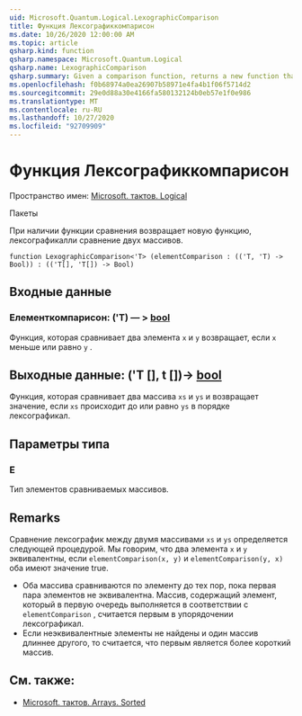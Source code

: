 ```yaml
---
uid: Microsoft.Quantum.Logical.LexographicComparison
title: Функция Лексографиккомпарисон
ms.date: 10/26/2020 12:00:00 AM
ms.topic: article
qsharp.kind: function
qsharp.namespace: Microsoft.Quantum.Logical
qsharp.name: LexographicComparison
qsharp.summary: Given a comparison function, returns a new function that lexographically compares two arrays.
ms.openlocfilehash: f0b68974a0ea26907b58971e4fa4b1f06f5714d2
ms.sourcegitcommit: 29e0d88a30e4166fa580132124b0eb57e1f0e986
ms.translationtype: MT
ms.contentlocale: ru-RU
ms.lasthandoff: 10/27/2020
ms.locfileid: "92709909"
---
```

# <a name="lexographiccomparison-function"></a>Функция Лексографиккомпарисон

Пространство имен: [Microsoft. тактов. Logical](xref:Microsoft.Quantum.Logical)

Пакеты [](https://nuget.org/packages/)


При наличии функции сравнения возвращает новую функцию, лексографикалли сравнение двух массивов.

```qsharp
function LexographicComparison<'T> (elementComparison : (('T, 'T) -> Bool)) : (('T[], 'T[]) -> Bool)
```


## <a name="input"></a>Входные данные

### <a name="elementcomparison--tt---bool"></a>Елементкомпарисон: ('T) — > [bool](xref:microsoft.quantum.lang-ref.bool)

Функция, которая сравнивает два элемента `x` и `y` возвращает, если `x` меньше или равно `y` .



## <a name="output--tt---bool"></a>Выходные данные: ('T [], t [])-> [bool](xref:microsoft.quantum.lang-ref.bool)

Функция, которая сравнивает два массива `xs` и `ys` и возвращает значение, если `xs` происходит до или равно `ys` в порядке лексографикал.

## <a name="type-parameters"></a>Параметры типа

### <a name="t"></a>Е

Тип элементов сравниваемых массивов.

## <a name="remarks"></a>Remarks

Сравнение лексографик между двумя массивами `xs` и `ys` определяется следующей процедурой. Мы говорим, что два элемента `x` и `y` эквивалентны, если `elementComparison(x, y)` и `elementComparison(y, x)` оба имеют значение true.

- Оба массива сравниваются по элементу до тех пор, пока первая пара элементов не эквивалентна. Массив, содержащий элемент, который в первую очередь выполняется в соответствии с `elementComparison` , считается первым в упорядочении лексографикал.
- Если неэквивалентные элементы не найдены и один массив длиннее другого, то считается, что первым является более короткий массив.

## <a name="see-also"></a>См. также:

- [Microsoft. тактов. Arrays. Sorted](xref:Microsoft.Quantum.Arrays.Sorted)